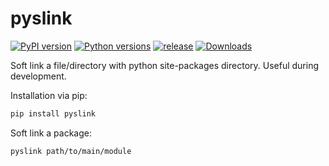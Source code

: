 # pyslink

[![PyPI version](https://badge.fury.io/py/pyslink.svg)](https://badge.fury.io/py/pyslink)
[![Python versions](https://img.shields.io/pypi/pyversions/pyslink.svg)](https://pypi.org/project/pyslink)
[![release](https://github.com/quantmind/pyslink/actions/workflows/release.yml/badge.svg)](https://github.com/quantmind/pyslink/actions/workflows/release.yml)
[![Downloads](https://img.shields.io/pypi/dd/pyslink.svg)](https://pypi.org/project/pyslink/)


Soft link a file/directory with python site-packages directory.
Useful during development.

Installation via pip:
```bash
pip install pyslink
```
Soft link a package:
```bash
pyslink path/to/main/module
```
